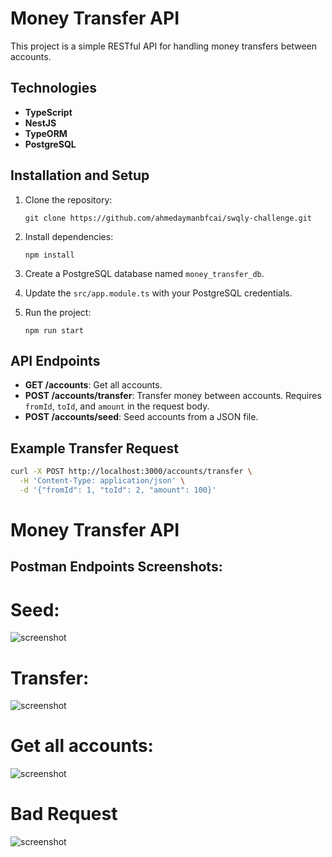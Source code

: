 # Money Transfer API

This project is a simple RESTful API for handling money transfers between accounts.

## Technologies

- **TypeScript**
- **NestJS**
- **TypeORM**
- **PostgreSQL**

## Installation and Setup

1. Clone the repository:

   ```
   git clone https://github.com/ahmedaymanbfcai/swqly-challenge.git
   ```

2. Install dependencies:

   ```
   npm install
   ```

3. Create a PostgreSQL database named `money_transfer_db`.

4. Update the `src/app.module.ts` with your PostgreSQL credentials.

5. Run the project:
   ```
   npm run start
   ```

## API Endpoints

- **GET /accounts**: Get all accounts.
- **POST /accounts/transfer**: Transfer money between accounts. Requires `fromId`, `toId`, and `amount` in the request body.
- **POST /accounts/seed**: Seed accounts from a JSON file.

## Example Transfer Request

```bash
curl -X POST http://localhost:3000/accounts/transfer \
  -H 'Content-Type: application/json' \
  -d '{"fromId": 1, "toId": 2, "amount": 100}'
```

# Money Transfer API

## Postman Endpoints Screenshots:

# Seed:

![screenshot]()

# Transfer:

![screenshot]()

# Get all accounts:

![screenshot]()

# Bad Request

![screenshot]()

